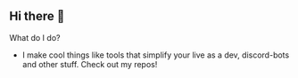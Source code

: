 ## Hi there 👋
   
   
   
What do I do?
- I make cool things like tools that simplify your live as a dev, discord-bots and other stuff. Check out my repos!

